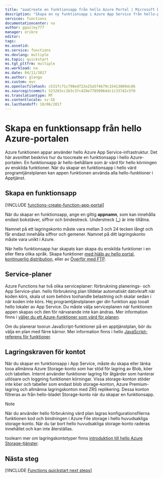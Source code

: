 ```yaml
---
title: "aaaCreate en funktionsapp från hello Azure Portal | Microsoft Docs"
description: "Skapa en ny funktionsapp i Azure App Service från hello-portalen."
services: functions
documentationcenter: na
author: ggailey777
manager: erikre
editor: 
tags: 
ms.assetid: 
ms.service: functions
ms.devlang: multiple
ms.topic: quickstart
ms.tgt_pltfrm: multiple
ms.workload: na
ms.date: 04/11/2017
ms.author: glenga
ms.custom: mvc
ms.openlocfilehash: c531fc71c798edf22e25a5f4b79c15413809dc86
ms.sourcegitcommit: 523283cc1b3c37c428e77850964dc1c33742c5f0
ms.translationtype: MT
ms.contentlocale: sv-SE
ms.lasthandoff: 10/06/2017
---
```

# <a name="create-a-function-app-from-hello-azure-portal"></a>Skapa en funktionsapp från hello Azure-portalen

Azure funktionen appar använder hello Azure App Service-infrastruktur. Det här avsnittet beskrivs hur du toocreate en funktionsapp i hello Azure-portalen. En funktionsapp är hello-behållare som är värd för hello körningen av enskilda funktioner. När du skapar en funktionsapp i hello värd programtjänstplanen kan appen funktionen använda alla hello-funktioner i Apptjänst.

## <a name="create-a-function-app"></a>Skapa en funktionsapp

[!INCLUDE [functions-create-function-app-portal](../../includes/functions-create-function-app-portal.md)]

När du skapar en funktionsapp, ange en giltig **appnamn**, som kan innehålla endast bokstäver, siffror och bindestreck. Understreck (**_**) är inte tillåtna.

Namnet på ett lagringskonto måste vara mellan 3 och 24 tecken långt och får endast innehålla siffror och gemener. Namnet på ditt lagringskonto måste vara unikt i Azure. 

När hello funktionsapp har skapats kan skapa du enskilda funktioner i en eller flera olika språk. Skapa funktioner [med hjälp av hello portal](functions-create-first-azure-function.md#create-function), [kontinuerlig distribution](functions-continuous-deployment.md), eller av [Överför med FTP](https://github.com/projectkudu/kudu/wiki/Accessing-files-via-ftp).

## <a name="service-plans"></a>Service-planer

Azure Functions har två olika serviceplaner: förbrukning planerings- och App Service-plan. hello förbrukning plan tilldelar automatiskt datorkraft när koden körs, skala ut som behövs toohandle belastning och skalar sedan i när koden inte körs. Hej programtjänstplanen ger din funktion app tooall hello lokaler av App Service. Du måste välja serviceplanen när funktionen appen skapas och den för närvarande inte kan ändras. Mer information finns i [väljer du ett Azure-funktioner som värd för planen](functions-scale.md).

Om du planerar toorun JavaScript-funktioner på en apptjänstplan, bör du välja en plan med färre kärnor. Mer information finns i hello [JavaScript-referens för funktioner](functions-reference-node.md#choose-single-core-app-service-plans).

<a name="storage-account-requirements"></a>

## <a name="storage-account-requirements"></a>Lagringskraven för kontot

När du skapar en funktionsapp i App Service, måste du skapa eller länka tooa allmänna Azure Storage-konto som har stöd för lagring av Blob, köer och tabellen. Internt använder funktioner lagring för åtgärder som hanterar utlösare och loggning funktionen körningar. Vissa storage-konton stöder inte köer och tabeller som endast blob storage-konton, Azure Premium-lagring och allmänna lagringskonton med ZRS replikering. Dessa konton filtreras av från hello-bladet Storage-konto när du skapar en funktionsapp.

>[!NOTE]
>När du använder hello förbrukning värd plan lagras konfigurationsfilerna funktionen kod och bindningen i Azure File storage i hello huvudsakliga storage-konto. När du tar bort hello huvudsakliga storage-konto raderas innehållet och kan inte återställas.

toolearn mer om lagringskontotyper finns [introduktion till hello Azure Storage-tjänster](../storage/common/storage-introduction.md#introducing-the-azure-storage-services). 

## <a name="next-steps"></a>Nästa steg

[!INCLUDE [Functions quickstart next steps](../../includes/functions-quickstart-next-steps.md)]




